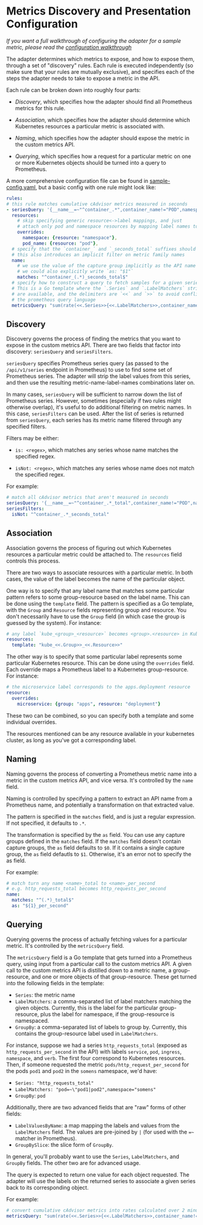 Metrics Discovery and Presentation Configuration
================================================

*If you want a full walkthrough of configuring the adapter for a sample
metric, please read the [configuration
walkthrough](/docs/config-walkthrough.md)*

The adapter determines which metrics to expose, and how to expose them,
through a set of "discovery" rules.  Each rule is executed independently
(so make sure that your rules are mutually exclusive), and specifies each
of the steps the adapter needs to take to expose a metric in the API.

Each rule can be broken down into roughly four parts:

- *Discovery*, which specifies how the adapter should find all Prometheus
  metrics for this rule.

- *Association*, which specifies how the adapter should determine which
  Kubernetes resources a particular metric is associated with.

- *Naming*, which specifies how the adapter should expose the metric in
  the custom metrics API.

- *Querying*, which specifies how a request for a particular metric on one
  or more Kubernetes objects should be turned into a query to Prometheus.

A more comprehensive configuration file can be found in
[sample-config.yaml](sample-config.yaml), but a basic config with one rule
might look like:

```yaml
rules:
# this rule matches cumulative cAdvisor metrics measured in seconds
- seriesQuery: '{__name__=~"^container_.*",container_name!="POD",namespace!="",pod_name!=""}'
  resources:
    # skip specifying generic resource<->label mappings, and just
    # attach only pod and namespace resources by mapping label names to group-resources
    overrides:
      namespace: {resource: "namespace"},
      pod_name: {resource: "pod"},
  # specify that the `container_` and `_seconds_total` suffixes should be removed.
  # this also introduces an implicit filter on metric family names
  name:
    # we use the value of the capture group implicitly as the API name
    # we could also explicitly write `as: "$1"`
    matches: "^container_(.*)_seconds_total$"
  # specify how to construct a query to fetch samples for a given series
  # This is a Go template where the `.Series` and `.LabelMatchers` string values
  # are available, and the delimiters are `<<` and `>>` to avoid conflicts with
  # the prometheus query language
  metricsQuery: "sum(rate(<<.Series>>{<<.LabelMatchers>>,container_name!="POD"}[2m])) by (<<.GroupBy>>)"
```

Discovery
---------

Discovery governs the process of finding the metrics that you want to
expose in the custom metrics API.  There are two fields that factor into
discovery: `seriesQuery` and `seriesFilters`.

`seriesQuery` specifies Prometheus series query (as passed to the
`/api/v1/series` endpoint in Prometheus) to use to find some set of
Prometheus series.  The adapter will strip the label values from this
series, and then use the resulting metric-name-label-names combinations
later on.

In many cases, `seriesQuery` will be sufficient to narrow down the list of
Prometheus series.  However, sometimes (especially if two rules might
otherwise overlap), it's useful to do additional filtering on metric
names.  In this case, `seriesFilters` can be used.  After the list of
series is returned from `seriesQuery`, each series has its metric name
filtered through any specified filters.

Filters may be either:

- `is: <regex>`, which matches any series whose name matches the specified
  regex.

- `isNot: <regex>`, which matches any series whose name does not match the
  specified regex.

For example:

```yaml
# match all cAdvisor metrics that aren't measured in seconds
seriesQuery: '{__name__=~"^container_.*_total",container_name!="POD",namespace!="",pod_name!=""}'
seriesFilters:
  isNot: "^container_.*_seconds_total"
```

Association
-----------

Association governs the process of figuring out which Kubernetes resources
a particular metric could be attached to.  The `resources` field controls
this process.

There are two ways to associate resources with a particular metric.  In
both cases, the value of the label becomes the name of the particular
object.

One way is to specify that any label name that matches some particular
pattern refers to some group-resource based on the label name.  This can
be done using the `template` field.   The pattern is specified as a Go
template, with the `Group` and `Resource` fields representing group and
resource. You don't necessarily have to use the `Group` field (in which
case the group is guessed by the system). For instance:

```yaml
# any label `kube_<group>_<resource>` becomes <group>.<resource> in Kubernetes
resources:
  template: "kube_<<.Group>>_<<.Resource>>"
```

The other way is to specify that some particular label represents some
particular Kubernetes resource.  This can be done using the `overrides`
field.  Each override maps a Prometheus label to a Kubernetes
group-resource. For instance:

```yaml
# the microservice label corresponds to the apps.deployment resource
resource:
  overrides:
    microservice: {group: "apps", resource: "deployment"}
```

These two can be combined, so you can specify both a template and some
individual overrides.

The resources mentioned can be any resource available in your kubernetes
cluster, as long as you've got a corresponding label.

Naming
------

Naming governs the process of converting a Prometheus metric name into
a metric in the custom metrics API, and vice versa.  It's controlled by
the `name` field.

Naming is controlled by specifying a pattern to extract an API name from
a Prometheus name, and potentially a transformation on that extracted
value.

The pattern is specified in the `matches` field, and is just a regular
expression.  If not specified, it defaults to `.*`.

The transformation is specified by the `as` field.  You can use any
capture groups defined in the `matches` field.  If the `matches` field
doesn't contain capture groups, the `as` field defaults to `$0`.  If it
contains a single capture group, the `as` field defautls to `$1`.
Otherwise, it's an error not to specify the as field.

For example:

```yaml
# match turn any name <name>_total to <name>_per_second
# e.g. http_requests_total becomes http_requests_per_second
name:
  matches: "^(.*)_total$"
  as: "${1}_per_second"
```

Querying
--------

Querying governs the process of actually fetching values for a particular
metric.  It's controlled by the `metricsQuery` field.

The `metricsQuery` field is a Go template that gets turned into
a Prometheus query, using input from a particular call to the custom
metrics API. A given call to the custom metrics API is distilled down to
a metric name, a group-resource, and one or more objects of that
group-resource.  These get turned into the following fields in the
template:

- `Series`: the metric name
- `LabelMatchers`: a comma-separated list of label matchers matching the
  given objects.  Currently, this is the label for the particular
  group-resource, plus the label for namespace, if the group-resource is
  namespaced.
- `GroupBy`: a comma-separated list of labels to group by.  Currently,
  this contains the group-resource label used in `LabelMatchers`.

For instance, suppose we had a series `http_requests_total` (exposed as
`http_requests_per_second` in the API) with labels `service`, `pod`,
`ingress`, `namespace`, and `verb`. The first four correspond to
Kubernetes resources.  Then, if someone requested the metric
`pods/http_request_per_second` for the pods `pod1` and `pod2` in the
`somens` namespace, we'd have:

- `Series: "http_requests_total"`
- `LabelMatchers: "pod=~\"pod1|pod2",namespace="somens"`
- `GroupBy`: `pod`

Additionally, there are two advanced fields that are "raw" forms of other
fields:

- `LabelValuesByName`: a map mapping the labels and values from the
  `LabelMatchers` field.  The values are pre-joined by `|`
  (for used with the `=~` matcher in Prometheus).
- `GroupBySlice`: the slice form of `GroupBy`.

In general, you'll probably want to use the `Series`, `LabelMatchers`, and
`GroupBy` fields.  The other two are for advanced usage.

The query is expected to return one value for each object requested.  The
adapter will use the labels on the returned series to associate a given
series back to its corresponding object.

For example:

```yaml
# convert cumulative cAdvisor metrics into rates calculated over 2 minutes
metricsQuery: "sum(rate(<<.Series>>{<<.LabelMatchers>>,container_name!="POD"}[2m])) by (<<.GroupBy>>)"
```
